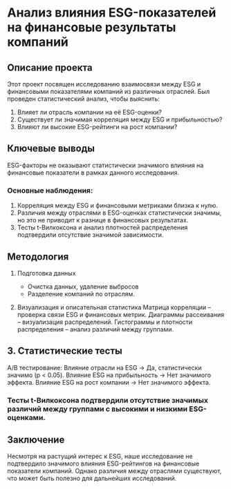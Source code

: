 # Анализ влияния ESG-показателей на финансовые результаты компаний

##  Описание проекта
Этот проект посвящен исследованию взаимосвязи между ESG и финансовыми показателями компаний из различных отраслей.
Был проведен статистический анализ, чтобы выяснить:

1. Влияет ли отрасль компании на её ESG-оценки?
2. Существует ли значимая корреляция между ESG и прибыльностью?
3. Влияют ли высокие ESG-рейтинги на рост компании?

## Ключевые выводы
ESG-факторы не оказывают статистически значимого влияния на финансовые показатели в рамках данного исследования.

### Основные наблюдения:
1. Корреляция между ESG и финансовыми метриками близка к нулю.
2. Различия между отраслями в ESG-оценках статистически значимы, но это не приводит к разнице в финансовых результатах.
3. Тесты t-Вилкоксона и анализ плотностей распределения подтвердили отсутствие значимой зависимости.

## Методология
1. Подготовка данных
   - Очистка данных, удаление выбросов
   - Разделение компаний по отраслям.

3. Визуализация и описательная статистика
   Матрица корреляции – проверка связи ESG и финансовых метрик.
   Диаграммы рассеивания – визуализация распределений.
   Гистограммы и плотности распределения – анализ различий между группами.

## 3. Статистические тесты
A/B тестирование:
Влияние отрасли на ESG → Да, статистически значимо (p < 0.05).
Влияние ESG на прибыльность → Нет значимого эффекта.
Влияние ESG на рост компании → Нет значимого эффекта.

### Тесты t-Вилкоксона подтвердили отсутствие значимых различий между группами с высокими и низкими ESG-оценками.

## Заключение
Несмотря на растущий интерес к ESG, наше исследование не подтвердило значимого влияния ESG-рейтингов на финансовые показатели компаний. Однако различия между отраслями существуют, что может быть полезно для дальнейших исследований.
